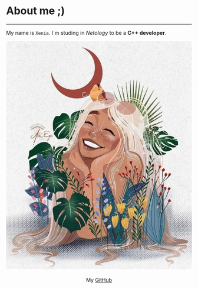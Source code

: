# About me ;)
***
My name is `Xenia`. I`m studing in _Netology_ to be a **C++ developer**.
	<center>![photo](img/photo.jpg)<center>


My [GitHub](https://github.com/voyageuse-x)